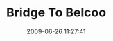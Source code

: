---
id: 72157637871625544
title: Bridge To Belcoo
cover: https://farm8.staticflickr.com/7313/10960638604_78360a83d4_q.jpg
date: 2009-06-26 11:27:41
photos:
  - thumbnail: https://farm8.staticflickr.com/7313/10960638604_78360a83d4_q.jpg
    original: https://farm8.staticflickr.com/7313/10960638604_548a926fef_o.jpg
    title: DSCF9516
  - thumbnail: https://farm6.staticflickr.com/5478/10960687583_ac0782be7d_q.jpg
    original: https://farm6.staticflickr.com/5478/10960687583_e7993e662f_o.jpg
    title: DSCF9517
  - thumbnail: https://farm4.staticflickr.com/3712/10960535406_ed803dde5c_q.jpg
    original: https://farm4.staticflickr.com/3712/10960535406_6cb85b14ea_o.jpg
    title: DSCF9518
  - thumbnail: https://farm6.staticflickr.com/5515/10960687053_28e8eb5bdf_q.jpg
    original: https://farm6.staticflickr.com/5515/10960687053_5123c16527_o.jpg
    title: DSCF9519
  - thumbnail: https://farm3.staticflickr.com/2867/10960463875_b46073f7a1_q.jpg
    original: https://farm3.staticflickr.com/2867/10960463875_2cc7699741_o.jpg
    title: DSCF9520
  - thumbnail: https://farm8.staticflickr.com/7418/10960689863_5b73f9c200_q.jpg
    original: https://farm8.staticflickr.com/7418/10960689863_466c1b0bcb_o.jpg
    title: DSCF9521
  - thumbnail: https://farm4.staticflickr.com/3755/10960538086_b88369c828_q.jpg
    original: https://farm4.staticflickr.com/3755/10960538086_d932abb154_o.jpg
    title: DSCF9522
  - thumbnail: https://farm4.staticflickr.com/3781/10960537756_f5a33ee36e_q.jpg
    original: https://farm4.staticflickr.com/3781/10960537756_4633f2243a_o.jpg
    title: DSCF9523
  - thumbnail: https://farm4.staticflickr.com/3687/10960462955_40090d259a_q.jpg
    original: https://farm4.staticflickr.com/3687/10960462955_4b27c0577b_o.jpg
    title: DSCF9524
  - thumbnail: https://farm4.staticflickr.com/3695/10960688983_b542365cea_q.jpg
    original: https://farm4.staticflickr.com/3695/10960688983_01a7e76123_o.jpg
    title: DSCF9525
  - thumbnail: https://farm8.staticflickr.com/7330/10960462035_25a96eb97a_q.jpg
    original: https://farm8.staticflickr.com/7330/10960462035_f34c2609d0_o.jpg
    title: DSCF9527
  - thumbnail: https://farm8.staticflickr.com/7433/10960688333_db8f1d2caa_q.jpg
    original: https://farm8.staticflickr.com/7433/10960688333_bc9f56b651_o.jpg
    title: DSCF9528
---